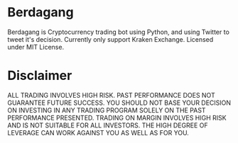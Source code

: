 # Berdagang

Berdagang is Cryptocurrency trading bot using Python, and using Twitter to tweet it's decision. Currently only support Kraken Exchange. Licensed under MIT License.

# Disclaimer

ALL TRADING INVOLVES HIGH RISK. PAST PERFORMANCE DOES NOT GUARANTEE FUTURE SUCCESS. YOU SHOULD NOT BASE YOUR DECISION ON INVESTING IN ANY TRADING PROGRAM SOLELY ON THE PAST PERFORMANCE PRESENTED. TRADING ON MARGIN INVOLVES HIGH RISK AND IS NOT SUITABLE FOR ALL INVESTORS. THE HIGH DEGREE OF LEVERAGE CAN WORK AGAINST YOU AS WELL AS FOR YOU.